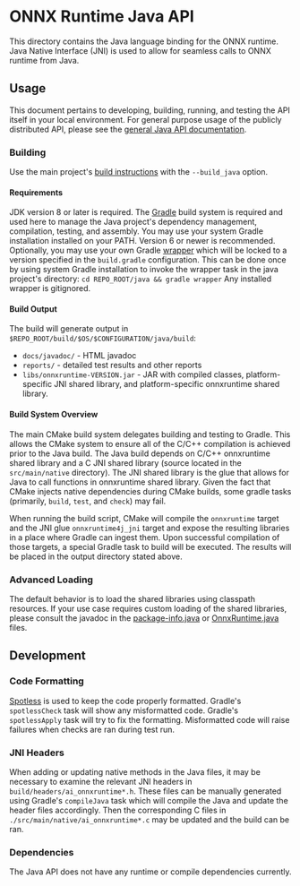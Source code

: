 # ONNX Runtime Java API

This directory contains the Java language binding for the ONNX runtime.
Java Native Interface (JNI) is used to allow for seamless calls to ONNX runtime from Java.

## Usage

This document pertains to developing, building, running, and testing the API itself in your local environment.
For general purpose usage of the publicly distributed API, please see the [general Java API documentation](../docs/Java_API.md).

### Building

Use the main project's [build instructions](../BUILD.md) with the `--build_java` option.

#### Requirements

JDK version 8 or later is required.
The [Gradle](https://gradle.org/) build system is required and used here to manage the Java project's dependency management, compilation, testing, and assembly.
You may use your system Gradle installation installed on your PATH.
Version 6 or newer is recommended.
Optionally, you may use your own Gradle [wrapper](https://docs.gradle.org/current/userguide/gradle_wrapper.html) which will be locked to a version specified in the `build.gradle` configuration.
This can be done once by using system Gradle installation to invoke the wrapper task in the java project's directory: `cd REPO_ROOT/java && gradle wrapper`
Any installed wrapper is gitignored.

#### Build Output

The build will generate output in `$REPO_ROOT/build/$OS/$CONFIGURATION/java/build`:

* `docs/javadoc/` - HTML javadoc
* `reports/` - detailed test results and other reports
* `libs/onnxruntime-VERSION.jar` - JAR with compiled classes, platform-specific JNI shared library, and platform-specific onnxruntime shared library.

#### Build System Overview 

The main CMake build system delegates building and testing to Gradle.
This allows the CMake system to ensure all of the C/C++ compilation is achieved prior to the Java build.
The Java build depends on C/C++ onnxruntime shared library and a C JNI shared library (source located in the `src/main/native` directory).
The JNI shared library is the glue that allows for Java to call functions in onnxruntime shared library.
Given the fact that CMake injects native dependencies during CMake builds, some gradle tasks (primarily, `build`, `test`, and `check`) may fail.

When running the build script, CMake will compile the `onnxruntime` target and the JNI glue `onnxruntime4j_jni` target and expose the resulting libraries in a place where Gradle can ingest them.
Upon successful compilation of those targets, a special Gradle task to build will be executed. The results will be placed in the output directory stated above.

### Advanced Loading

The default behavior is to load the shared libraries using classpath resources.
If your use case requires custom loading of the shared libraries, please consult the javadoc in the [package-info.java](src/main/java/ai/onnxruntime/package-info.java) or [OnnxRuntime.java](src/main/java/ai/onnxruntime/OnnxRuntime.java) files.

## Development

### Code Formatting

[Spotless](https://github.com/diffplug/spotless/tree/master/plugin-gradle) is used to keep the code properly formatted.
Gradle's `spotlessCheck` task will show any misformatted code.
Gradle's `spotlessApply` task will try to fix the formatting.
Misformatted code will raise failures when checks are ran during test run.

###  JNI Headers

When adding or updating native methods in the Java files, it may be necessary to examine the relevant JNI headers in `build/headers/ai_onnxruntime*.h`.
These files can be manually generated using Gradle's `compileJava` task which will compile the Java and update the header files accordingly.
Then the corresponding C files in `./src/main/native/ai_onnxruntime*.c` may be updated and the build can be ran.

### Dependencies

The Java API does not have any runtime or compile dependencies currently.
